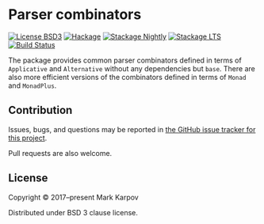 # Parser combinators

[![License BSD3](https://img.shields.io/badge/license-BSD3-brightgreen.svg)](http://opensource.org/licenses/BSD-3-Clause)
[![Hackage](https://img.shields.io/hackage/v/parser-combinators.svg?style=flat)](https://hackage.haskell.org/package/parser-combinators)
[![Stackage Nightly](http://stackage.org/package/parser-combinators/badge/nightly)](http://stackage.org/nightly/package/parser-combinators)
[![Stackage LTS](http://stackage.org/package/parser-combinators/badge/lts)](http://stackage.org/lts/package/parser-combinators)
[![Build Status](https://travis-ci.org/mrkkrp/parser-combinators.svg?branch=master)](https://travis-ci.org/mrkkrp/parser-combinators)

The package provides common parser combinators defined in terms of
`Applicative` and `Alternative` without any dependencies but `base`. There
are also more efficient versions of the combinators defined in terms of
`Monad` and `MonadPlus`.

## Contribution

Issues, bugs, and questions may be reported in [the GitHub issue tracker for
this project](https://github.com/mrkkrp/parser-combinators/issues).

Pull requests are also welcome.

## License

Copyright © 2017–present Mark Karpov

Distributed under BSD 3 clause license.
